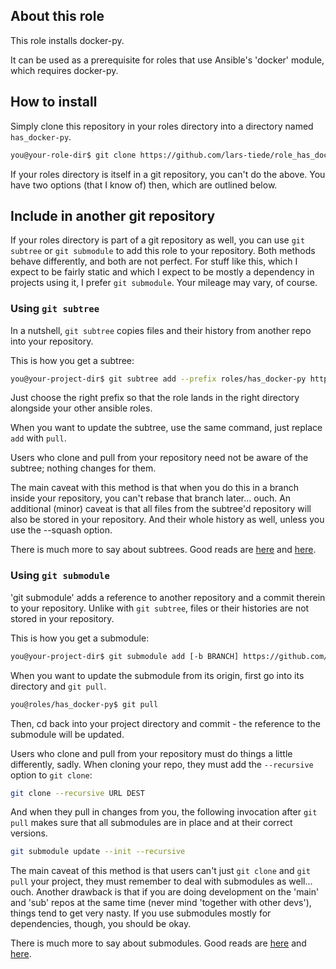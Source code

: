 ## About this role

This role installs docker-py.

It can be used as a prerequisite for roles that use Ansible's 'docker' module,
which requires docker-py.


## How to install

Simply clone this repository in your roles directory into a directory named
`has_docker-py`.

```bash
you@your-role-dir$ git clone https://github.com/lars-tiede/role_has_docker-py.git has_docker-py
```

If your roles directory is itself in a git repository, you can't do the above.
You have two options (that I know of) then, which are outlined below.


## Include in another git repository

If your roles directory is part of a git repository as well, you can use `git
subtree` or `git submodule` to add this role to your repository. Both methods
behave differently, and both are not perfect. For stuff like this, which I
expect to be fairly static and which I expect to be mostly a dependency in
projects using it, I prefer `git submodule`. Your mileage may vary, of course.


### Using `git subtree`

In a nutshell, `git subtree` copies files and their history from another repo
into your repository.

This is how you get a subtree:

```bash
you@your-project-dir$ git subtree add --prefix roles/has_docker-py https://github.com/lars-tiede/role_has_docker-py.git master --squash
```

Just choose the right prefix so that the role lands in the right directory
alongside your other ansible roles.

When you want to update the subtree, use the same command, just replace `add`
with `pull`.

Users who clone and pull from your repository need not be aware of the subtree;
nothing changes for them.

The main caveat with this method is that when you do this in a branch inside
your repository, you can't rebase that branch later... ouch. An additional
(minor) caveat is that all files from the subtree'd repository will also be
stored in your repository. And their whole history as well, unless you use the
--squash option.

There is much more to say about subtrees. Good reads are
[here](https://medium.com/@v/git-subtrees-a-tutorial-6ff568381844) and
[here](http://blogs.atlassian.com/2013/05/alternatives-to-git-submodule-git-subtree/).


### Using `git submodule`

'git submodule' adds a reference to another repository and a commit therein to
your repository. Unlike with `git subtree`, files or their histories are not
stored in your repository.

This is how you get a submodule:

```bash
you@your-project-dir$ git submodule add [-b BRANCH] https://github.com/lars-tiede/role_has_docker-py.git roles/has_docker-py 
```

When you want to update the submodule from its origin, first go into its
directory and `git pull`.

```bash
you@roles/has_docker-py$ git pull
```

Then, cd back into your project directory and commit - the reference to the
submodule will be updated.

Users who clone and pull from your repository must do things a little
differently, sadly. When cloning your repo, they must add the `--recursive`
option to `git clone`:

```bash
git clone --recursive URL DEST
```

And when they pull in changes from you, the following invocation after `git
pull` makes sure that all submodules are in place and at their correct
versions.

```bash
git submodule update --init --recursive
```

The main caveat of this method is that users can't just `git clone` and `git
pull` your project, they must remember to deal with submodules as well... ouch.
Another drawback is that if you are doing development on the 'main' and 'sub'
repos at the same time (never mind 'together with other devs'), things tend to
get very nasty. If you use submodules mostly for dependencies, though, you
should be okay.

There is much more to say about submodules. Good reads are
[here](http://www.speirs.org/blog/2009/5/11/understanding-git-submodules.html)
and [here](http://git-scm.com/book/en/v2/Git-Tools-Submodules).
